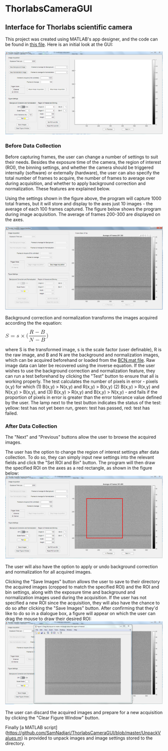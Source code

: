 # ThorlabsCameraGUI
## Interface for Thorlabs scientific camera

This project was created using MATLAB's app designer, and the code can be found in [this file](https://github.com/SamNadjari/ThorlabsCameraGUI/blob/master/ThorlabsScientificCameraInterface.mlapp). Here is an initial look at the GUI:

![GUI](https://github.com/SamNadjari/ThorlabsCameraGUI/blob/master/images/GUI_View.PNG)

### Before Data Collection
Before capturing frames, the user can change a number of settings to suit their needs. Besides the exposure time of the camera, the region of interest (ROI), the binning settings, and whether the camera should be triggered internally (software) or externally (hardware), the user can also specify the total number of  frames to acquire, the number of frames to average over during acquisition, and whether to apply background correction and normalization. These features are explained below.

Using the settings shown in the figure above, the program will capture 1000 total frames, but it will store and display to the axes just 10 images - the average of each 100 frames captured. The figure below shows the program during image acquisition. The average of frames 200-300 are displayed on the axes. 

![Acquisition](https://github.com/SamNadjari/ThorlabsCameraGUI/blob/master/images/Acquisition.PNG)

Background correction and normalization transforms the images acquired according the the equation:

![BCN Equation](https://github.com/SamNadjari/ThorlabsCameraGUI/blob/master/images/BCN_Equation.gif)

where S is the transformed image, s is the scale factor (user definable), R is the raw image, and B and N are the background and normalization images, which can be acquired beforehand or loaded from the [BCN.mat file](https://github.com/SamNadjari/ThorlabsCameraGUI/blob/master/BCN.mat). Raw image data can later be recovered using the inverse equation. If the user wishes to use the background correction and normalization feature, they can run a test beforehand by clicking the "Test" button to ensure that all is working properly. The test calculates the number of pixels in error - pixels (x,y) for which (1) B(x,y) > N(x,y) and R(x,y) > B(x,y) (2) B(x,y) > R(x,y) and N(x,y) > B(x,y), and (3) B(x,y) > R(x,y) and B(x,y) > N(x,y) - and fails if the proportion of pixels in error is greater than the error tolerance value defined by the user. The lamp next to the test button indicates the status of the test: yellow: test has not yet been run, green: test has passed, red: test has failed.

### After Data Collection
The "Next" and "Previous" buttons allow the user to browse the acquired images.

The user has the option to change the region of interest settings after data collection. To do so, they can simply input new settings into the relevant fields and click the "Set ROI and Bin" button. The program will then draw the specified ROI on the axes as a red rectangle, as shown in the figure below:
![ROI Update](https://github.com/SamNadjari/ThorlabsCameraGUI/blob/master/images/ROI_update.PNG)

The user will also have the option to apply or undo background correction and normalization for all acquired images.

Clicking the "Save Images" button allows the user to save to their directory the acquired images (cropped to match the specified ROI) and the ROI and bin settings, along with the exposure time and background and normalization images used during the acquisition. If the user has not specified a new ROI since the acquisition, they will also have the chance to do so after clicking the "Save Images" button. After confirming that they'd like to do so in a dialogue box, a figure will appear on which the user can drag the mouse to draw their desired ROI: 
![Draw ROI Prompt](https://github.com/SamNadjari/ThorlabsCameraGUI/blob/master/images/Draw_ROI_prompt.PNG)

The user can discard the acquired images and prepare for a new acquisition by clicking the "Clear Figure Window" button.

Finally [a MATLAB script] (https://github.com/SamNadjari/ThorlabsCameraGUI/blob/master/UnpackValues.m) is provided to unpack images and image settings stored to the directory.
